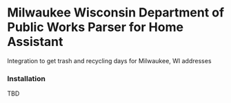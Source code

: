 # Milwaukee Wisconsin Department of Public Works Parser for Home Assistant

Integration to get trash and recycling days for Milwaukee, WI addresses 

### Installation 

TBD